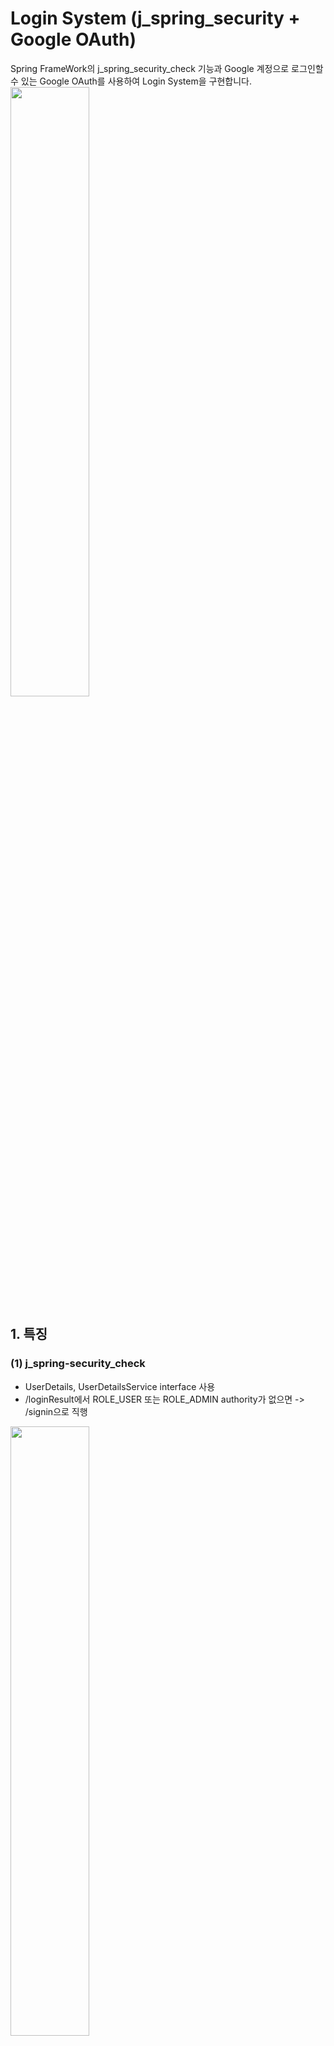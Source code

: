 # Login System (j_spring_security + Google OAuth)

Spring FrameWork의 j_spring_security_check 기능과 Google 계정으로 로그인할 수 있는 Google OAuth를 사용하여 Login System을 구현합니다.<br/>
<img src="signin" width="50%">

## 1. 특징

### (1) j_spring-security_check
- UserDetails, UserDetailsService interface 사용
- /loginResult에서 ROLE_USER 또는 ROLE_ADMIN authority가 없으면 -> /signin으로 직행<br/>
<img src="loginResult_user" width="50%">
<iframe youtube user계정+admin denied>
- /admin은 admin 계정만 접속이 가능하고 admin authority가 없으면 -> denied됨<br/>
<img src="loginResult_admin" width="50%">
<iframe youtube admin 계정>
- Bcrypt를 사용한 암호화 사용
 <img src="database2" width="50%">

### (2) Google OAuth
- 사용자가 Registration 절차를 받지 않아도 Google계정으로 로그인 가능
- Google Development에 등록 후 apikey와 apiSecret 받은 후 사용
<img src="loginResult_google" width="50%">
<iframe youtube google_user>
 
## 2. System Configuration Diagram

   ![](https://dv8u54qddgb7y.cloudfront.net/society/images/logos/keeg/logo_large.png)


## 3. Key Code Description

### (1) resources/common/security.xml

j_spring_security 전체 Control를 담당하고 있다.

    <sec:authentication-manager id="loginTestAuthManger">
        <sec:authentication-provider user-service-ref="loginTestUserDetailsService">

        </sec:authentication-provider>
    </sec:authentication-manager>

user-service-ref는 custom한 loginTestUserDetailsService를 사용한다.

    <sec:http pattern="/loginTest/**" use-expressions="true" authentication-manager-ref="loginTestAuthManger">
        <sec:form-login login-page="/loginTest/signin" authentication-success-handler-ref="loginTestLoginHandler" authentication-failure-handler-ref="loginTestLoginFailureHandler"/>
        <sec:logout logout-url="/loginTest/signout" delete-cookies="JSESSIONID"/>

        <sec:intercept-url pattern="/loginTest/payment" access="isAuthenticated()"/>
        <sec:intercept-url pattern="/loginTest/registration-form" access="permitAll"/>
        <sec:intercept-url pattern="/loginTest/loginResult" access="isAuthenticated()"/>
        <sec:intercept-url pattern="/loginTest/admin" access="hasRole('ROLE_ADMIN')"/>
    </sec:http>
   
   
http pattern은 /loginTest/** 이후에 모두 Autority check가 필요하며 이부분을 통해 login과 logout 거점을 설정할 수 있다. login이 success할 경우 loginTestLoginHandler를 거치며, failure할 경우 loginTestLoginFailureHandler를 거쳐 j_session이 삭제된다.

intercept-url에서는 여러가지 access가 있으며, isAuthenticated(), permitAll, 특정 ROLE만 출입 가능하게 만들 수 있다.

### (2) java/domain/loginTest/loginTestUserDetails


   @Override
    public Collection<? extends GrantedAuthority> getAuthorities() {
        ArrayList<GrantedAuthority> auth = new ArrayList<GrantedAuthority>();
        auth.add(new SimpleGrantedAuthority(AUTHORITY));
        return auth;
    }
 
 
UserDetails를 implements해 사용하기 때문에 getAuthorities()를 override해준다. ArrayList에는 권한 목록이 들어가 있고 목록을 return해준다.

### (3) java/service/loginTest/LoginTestService.java


           //참조 : https://gdtbgl93.tistory.com/182
            //RestTemplate 설명 : https://sjh836.tistory.com/141
            RestTemplate restTemplate = new RestTemplate();

            //Google Request Domain에다가 param들을 추가한다.
            GoogleOAuthRequest googleOAuthRequestParam = new GoogleOAuthRequest();
            googleOAuthRequestParam.setClientId(googleAPIkey);
            googleOAuthRequestParam.setClientSecret(googleAPIsecret);
            googleOAuthRequestParam.setCode(code);
            googleOAuthRequestParam.setRedirectUri("http://localhost:8080/loginTest/google-redirect");
            googleOAuthRequestParam.setGrantType("authorization_code");

            //JWT TOKEN을 받아온다.
            ObjectMapper mapper = new ObjectMapper();
            mapper.setPropertyNamingStrategy(PropertyNamingStrategy.CAMEL_CASE_TO_LOWER_CASE_WITH_UNDERSCORES);
            mapper.setSerializationInclusion(JsonInclude.Include.NON_NULL);
            ResponseEntity<String> resultEntity = restTemplate.postForEntity("https://accounts.google.com/o/oauth2/token", googleOAuthRequestParam, String.class);
            GoogleOAuthResponse result = mapper.readValue(resultEntity.getBody(), new TypeReference<GoogleOAuthResponse>() {});
            String jwtToken = result.getIdToken();
            System.out.println("jwt token : "+jwtToken);

            //받아온 TOKEN의 INFO를 얻기위해 해당 url로 정보를 보낸다.
            String requestUrl = UriComponentsBuilder.fromHttpUrl("https://oauth2.googleapis.com/tokeninfo")
                    .queryParam("id_token", jwtToken).toUriString();

            String resultJson = restTemplate.getForObject(requestUrl, String.class);

            userInfo = mapper.readValue(resultJson, new TypeReference<Map<String, String>>() {});


Google의 OAuth를 사용하기 위해 Token을 받아온 후, token info를 받아온다.


        loginTestUserDetails userTemp = new loginTestUserDetails();

        userTemp.setID(userInfo.get("email"));
        userTemp.setNAME(userInfo.get("email"));
        userTemp.setPW(userInfo.get("sub"));
        userTemp.setAUTHORITY("ROLE_USER");

        Authentication requestAUTH = new UsernamePasswordAuthenticationToken(userTemp, null);
        Authentication resultAUTH = am.authenticate(requestAUTH);

        //Save Google jwt information in j_spring_security authentication context
        SecurityContextHolder.getContext().setAuthentication(resultAUTH);
        
        
        
 loginTestUserDetails에 정보를 저장한 후 SecurityContextHolder에 context를 저장해서 로그인 권한을 사용할 수 있게 한다.
 
 

## Reference

front-end : 
- https://startbootstrap.com/theme/sb-admin-2 (admin form)
- https://www.w3schools.com/howto/howto_css_login_form.asp (login form)

j_spring_security : 
- https://to-dy.tistory.com/86 (전반적인 j_spring_security 구조 참조)
- https://velog.io/@sa833591/Spring-Security-4-Authentication-SecurityContextHolder%EC%9D%98-%EC%9D%B4%ED%95%B4 (SecurityContextHolder )


 
